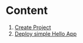 # Content
1. [Create Project](https://github.com/adithaha/gcp-tutorial/blob/main/cloudrun/project.md)
2. [Deploy simple Hello App](https://github.com/adithaha/gcp-tutorial/blob/main/cloudrun/simple.md)
